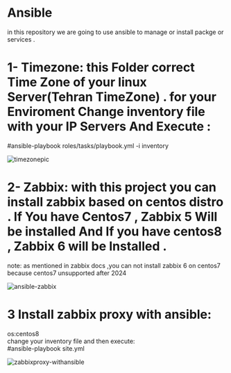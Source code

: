 # Ansible
in this repository we are going to use ansible to manage or install packge or services . 

# 1- Timezone: this Folder correct Time Zone of your linux Server(Tehran TimeZone) . for your Enviroment Change inventory file with your IP Servers And Execute :
 #ansible-playbook roles/tasks/playbook.yml -i inventory
 
 
![timezonepic](https://user-images.githubusercontent.com/42912741/222965252-7a29f14e-af00-4559-89c2-c41dd7b5b257.JPG)

# 2- Zabbix: with this project you can install zabbix based on centos distro . If You have Centos7 , Zabbix 5 Will be installed And If you have centos8 , Zabbix 6 will be Installed . 
note: as mentioned in zabbix docs ,you can not install zabbix 6 on centos7 because  centos7 unsupported after 2024  

![ansible-zabbix](https://user-images.githubusercontent.com/42912741/224503583-bdd43a04-458d-4e33-83fc-83dd6ca6e9f1.JPG)

# 3 Install zabbix proxy with ansible:<br>
os:centos8 <br>
change your inventory file and then execute:<br>
#ansible-playbook site.yml


![zabbixproxy-withansible](https://user-images.githubusercontent.com/42912741/235248694-ea0a5b91-462a-468d-bf6b-8db832e56cf4.JPG)


